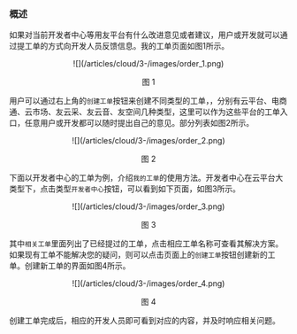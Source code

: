 ### 概述
如果对当前开发者中心等用友平台有什么改进意见或者建议，用户或开发就可以通过提工单的方式向开发人员反馈信息。我的工单页面如图1所示。

<div align="center">
![](/articles/cloud/3-/images/order_1.png)
</div>

<p align="center"> 图 1</p>

用户可以通过右上角的``创建工单``按钮来创建不同类型的工单，，分别有云平台、电商通、云市场、友云采、友云音、友空间几种类型，这里可以作为这些平台的工单入口，任意用户或开发都可以随时提出自己的意见。部分列表如图2所示。

<div align="center">
![](/articles/cloud/3-/images/order_2.png)
</div>
<p align="center"> 图 2</p>

下面以开发者中心的工单为例，介绍``我的工单``的使用方法。开发者中心在云平台大类型下，点击类型``开发者中心``按钮，可以看到如下页面，如图3所示。

<div align="center">
![](/articles/cloud/3-/images/order_3.png)
</div>
<p align="center"> 图 3</p>

其中``相关工单``里面列出了已经提过的工单，点击相应工单名称可查看其解决方案。如果现有工单不能解决您的疑问，则可以点击页面上的``创建工单``按钮创建新的工单。创建新工单的界面如图4所示。

<div align="center">
![](/articles/cloud/3-/images/order_4.png)
</div>
<p align="center"> 图 4</p>

创建工单完成后，相应的开发人员即可看到对应的内容，并及时响应相关问题。

